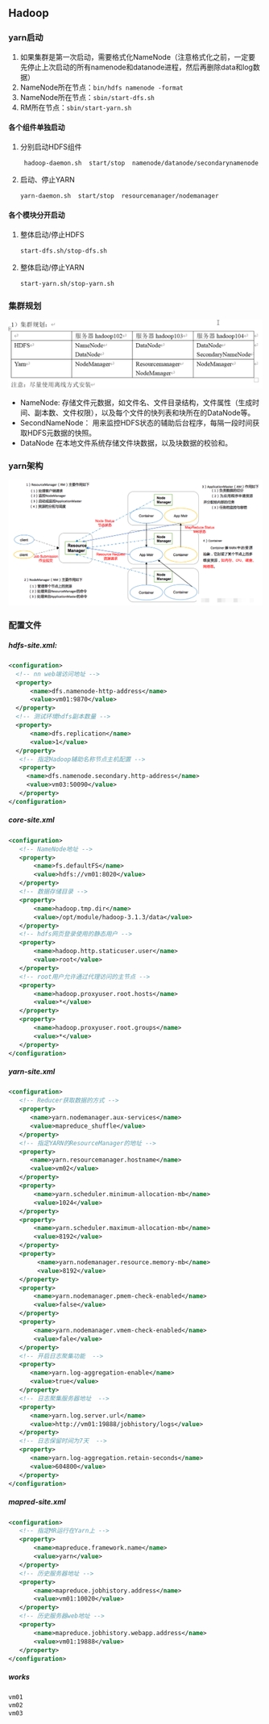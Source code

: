 ## Hadoop

### yarn启动
 1. 如果集群是第一次启动，需要格式化NameNode（注意格式化之前，一定要先停止上次启动的所有namenode和datanode进程，然后再删除data和log数据）
 2. NameNode所在节点：``bin/hdfs namenode -format``
 3. NameNode所在节点：``sbin/start-dfs.sh``
 4. RM所在节点：``sbin/start-yarn.sh``
 
#### 各个组件单独启动
1. 分别启动HDFS组件
   ```bash
    hadoop-daemon.sh  start/stop  namenode/datanode/secondarynamenode
   ```
2. 启动、停止YARN
    ```bash
    yarn-daemon.sh  start/stop  resourcemanager/nodemanager
    ```
#### 各个模块分开启动
1. 整体启动/停止HDFS
    ```bash
    start-dfs.sh/stop-dfs.sh
    ```
2. 整体启动/停止YARN
    ```bash
    start-yarn.sh/stop-yarn.sh
    ```

### 集群规划
   ![集群规划](./../images/hadoop-集群规划.png)

- NameNode:
    存储文件元数据，如文件名、文件目录结构，文件属性（生成时间、副本数、文件权限），以及每个文件的快列表和块所在的DataNode等。
- SecondNameNode：
    用来监控HDFS状态的辅助后台程序，每隔一段时间获取HDFS元数据的快照。
- DataNode
    在本地文件系统存储文件块数据，以及块数据的校验和。

### yarn架构
   ![yarn架构](./../images/yarn架构.png)
  
### 配置文件   
##### hdfs-site.xml:
 ```xml
<configuration>
   <!-- nn web端访问地址 -->
   <property>
       <name>dfs.namenode-http-address</name>
       <value>vm01:9870</value>
   </property>
   <!-- 测试环境hdfs副本数量 -->
   <property>
       <name>dfs.replication</name>
       <value>1</value>
   </property>
    <!-- 指定Hadoop辅助名称节点主机配置 -->
    <property>
      <name>dfs.namenode.secondary.http-address</name>
      <value>vm03:50090</value>
    </property>
</configuration>
 ```

##### core-site.xml
```xml
<configuration>
   <!-- NameNode地址 -->
   <property>
       <name>fs.defaultFS</name>
       <value>hdfs://vm01:8020</value>
   </property>
   <!-- 数据存储目录 -->
   <property>
       <name>hadoop.tmp.dir</name>
       <value>/opt/module/hadoop-3.1.3/data</value>
   </property>
   <!-- hdfs网页登录使用的静态用户 -->
   <property>
       <name>hadoop.http.staticuser.user</name>
       <value>root</value>
   </property>
   <!-- root用户允许通过代理访问的主节点 -->
   <property>
       <name>hadoop.proxyuser.root.hosts</name>
       <value>*</value>
   </property>
   <property>
       <name>hadoop.proxyuser.root.groups</name>
       <value>*</value>
   </property>
</configuration>
```
##### yarn-site.xml
```xml
<configuration>
   <!-- Reducer获取数据的方式 -->
   <property>
      <name>yarn.nodemanager.aux-services</name>
      <value>mapreduce_shuffle</value>
   </property>
   <!-- 指定YARN的ResourceManager的地址 -->
   <property>
      <name>yarn.resourcemanager.hostname</name>
      <value>vm02</value>
   </property>
   <property>
       <name>yarn.scheduler.minimum-allocation-mb</name>
       <value>1024</value>
   </property>
   <property>
       <name>yarn.scheduler.maximum-allocation-mb</name>
       <value>8192</value>
   </property>
   <property>
        <name>yarn.nodemanager.resource.memory-mb</name>
        <value>8192</value>
   </property>
   <property>
       <name>yarn.nodemanager.pmem-check-enabled</name>
       <value>false</value>
   </property>
   <property>
       <name>yarn.nodemanager.vmem-check-enabled</name>
       <value>fale</value>
   </property>
   <!-- 开启日志聚集功能  -->
   <property>
      <name>yarn.log-aggregation-enable</name>
      <value>true</value>
   </property>
   <!-- 日志聚集服务器地址  -->
   <property>
      <name>yarn.log.server.url</name>
      <value>http://vm01:19888/jobhistory/logs</value>
   </property>
   <!-- 日志保留时间为7天  -->
   <property>
      <name>yarn.log-aggregation.retain-seconds</name>
      <value>604800</value>
   </property>
</configuration>
```

##### mapred-site.xml
```xml
<configuration>
   <!-- 指定MR运行在Yarn上 -->
   <property>
       <name>mapreduce.framework.name</name>
       <value>yarn</value>
   </property>
   <!-- 历史服务器地址 -->
   <property>
       <name>mapreduce.jobhistory.address</name>
       <value>vm01:10020</value>
   </property>
   <!-- 历史服务器web地址 -->
   <property>
       <name>mapreduce.jobhistory.webapp.address</name>
       <value>vm01:19888</value>
   </property>
</configuration>
```

##### works
```text
vm01
vm02
vm03
```
